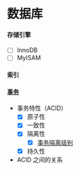 # 数据库


#### 存储引擎
- [ ] InnoDB
- [ ] MyISAM

#### 索引


#### [事务](/docs/MySQL/事务)
- 事务特性（ACID）
    - [x] 原子性
    - [x] 一致性
    - [x] 隔离性
        - [x] [事务隔离级别](/docs/MySQL/事务/事务隔离级别.md)
    - [x] 持久性
- ACID 之间的关系